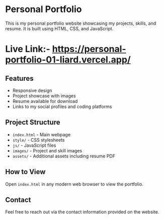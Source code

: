 # Personal Portfolio

This is my personal portfolio website showcasing my projects, skills, and resume. It is built using HTML, CSS, and JavaScript.
# Live Link:- https://personal-portfolio-01-liard.vercel.app/
## Features

- Responsive design
- Project showcase with images
- Resume available for download
- Links to my social profiles and coding platforms

## Project Structure

- `index.html` - Main webpage
- `style/` - CSS stylesheets
- `js/` - JavaScript files
- `images/` - Project and skill images
- `assets/` - Additional assets including resume PDF

## How to View

Open `index.html` in any modern web browser to view the portfolio.

## Contact

Feel free to reach out via the contact information provided on the website.
